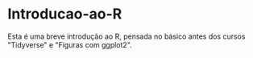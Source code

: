 # Introducao-ao-R
Esta é uma breve introdução ao R, pensada no básico antes dos cursos "Tidyverse" e "Figuras com ggplot2".
